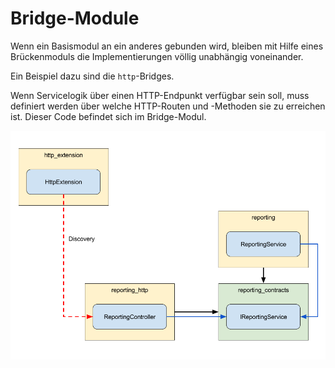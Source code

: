 # Bridge-Module

Wenn ein Basismodul an ein anderes gebunden wird,
bleiben mit Hilfe eines Brückenmoduls die Implementierungen
völlig unabhängig voneinander.

Ein Beispiel dazu sind die `http`-Bridges.

Wenn Servicelogik über einen HTTP-Endpunkt verfügbar sein soll, muss
definiert werden über welche HTTP-Routen und -Methoden sie zu erreichen ist.
Dieser Code befindet sich im Bridge-Modul.

![Beispiel eines Bridge-Moduls](images/bridges.png)
